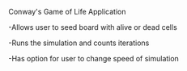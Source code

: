 Conway's Game of Life Application

-Allows user to seed board with alive or dead cells

-Runs the simulation and counts iterations 

-Has option for user to change speed of simulation
